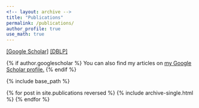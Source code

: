 ```yaml
---
<!-- layout: archive -->
title: "Publications"
permalink: /publications/
author_profile: true
use_math: true
---
```


[[Google Scholar]](https://scholar.google.com/citations?user=Op_tr2IAAAAJ)
[[DBLP]](http://dblp.uni-trier.de/pers/hd/x/Xiao:Taihong)

{% if author.googlescholar %}
  You can also find my articles on <u><a href="{{author.googlescholar}}">my Google Scholar profile</a>.</u>
{% endif %}

{% include base_path %}

{% for post in site.publications reversed %}
  {% include archive-single.html %}
{% endfor %}
